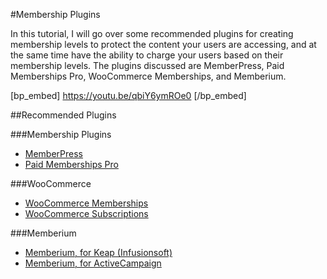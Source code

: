 #Membership Plugins

In this tutorial, I will go over some recommended plugins for creating membership levels to protect the content your users are accessing, and at the same time have the ability to charge your users based on their membership levels. The plugins discussed are MemberPress, Paid Memberships Pro, WooCommerce Memberships, and Memberium.

[bp_embed] https://youtu.be/qbiY6ymROe0 [/bp_embed]

##Recommended Plugins

###Membership Plugins

* [MemberPress](https://memberpress.com/buddyboss/home)
* [Paid Memberships Pro](https://www.paidmembershipspro.com/)

###WooCommerce
* [WooCommerce Memberships](https://woocommerce.com/products/woocommerce-memberships/)
* [WooCommerce Subscriptions](https://woocommerce.com/products/woocommerce-subscriptions/)

###Memberium
* [Memberium, for Keap (Infusionsoft)](https://memberium.com/)
* [Memberium, for ActiveCampaign](https://activecampaign.memberium.com/)